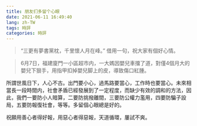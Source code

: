 ```yaml
---
title: 朋友们多留个心眼
date: 2021-06-11 16:49:40
lang: zh-TW
tags: 時評
categories: 時評
---
```


> “三更有夢書黨枕，千里懷人月在峰。” 
> 借用一句，祝大家有個好心情。

> 6月7日，福建廈門一小區超市内，一大媽因嬰兒車擋了道，對僅4個月大的嬰兒下狠手，用指甲扣掉嬰兒脚上的皮，導致傷口紅腫。

所謂世風日下，人心不古。出門要小心，過馬路要當心，工作時也要當心。未來相當長一段時間内，社會矛盾已經發展到了一定程度，而缺少有效的調和的方法，因此，我們一要防小人暗算，二要防挑撥離間，三要防公權力濫用，四要防騙子設局，五要防報復社會，等等。多留個心眼總是好的。

祝願用善心者得好報，用惡心者得惡報，天道循環，屢試不爽。

